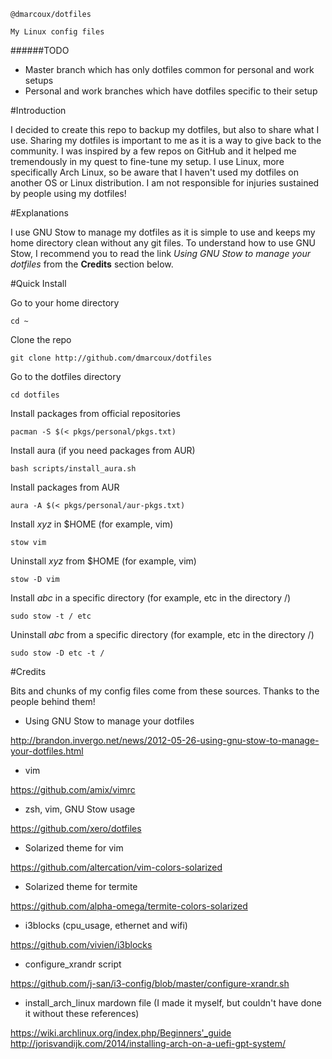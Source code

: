 ```
@dmarcoux/dotfiles

My Linux config files
```

######TODO
* Master branch which has only dotfiles common for personal and work setups
* Personal and work branches which have dotfiles specific to their setup



#Introduction

I decided to create this repo to backup my dotfiles, but also to share what I use. Sharing my dotfiles is important to me as it is a way to give back to the community. I was inspired by a few repos on GitHub and it helped me tremendously in my quest to fine-tune my setup. I use Linux, more specifically Arch Linux, so be aware that I haven't used my dotfiles on another OS or Linux distribution. I am not responsible for injuries sustained by people using my dotfiles!


#Explanations

I use GNU Stow to manage my dotfiles as it is simple to use and keeps my home directory clean without any git files. To understand how to use GNU Stow, I recommend you to read the link *Using GNU Stow to manage your dotfiles* from the **Credits** section below.


#Quick Install

Go to your home directory

```cd ~```

Clone the repo

```git clone http://github.com/dmarcoux/dotfiles```

Go to the dotfiles directory

```cd dotfiles```

Install packages from official repositories

```pacman -S $(< pkgs/personal/pkgs.txt)```

Install aura (if you need packages from AUR)

```bash scripts/install_aura.sh```

Install packages from AUR

```aura -A $(< pkgs/personal/aur-pkgs.txt)```

Install *xyz* in $HOME (for example, vim)

```stow vim```

Uninstall *xyz* from $HOME (for example, vim)

```stow -D vim```

Install *abc* in a specific directory (for example, etc in the directory /)

```sudo stow -t / etc```

Uninstall *abc* from a specific directory (for example, etc in the directory /)

```sudo stow -D etc -t /```


#Credits

Bits and chunks of my config files come from these sources. Thanks to the people behind them!

- Using GNU Stow to manage your dotfiles

http://brandon.invergo.net/news/2012-05-26-using-gnu-stow-to-manage-your-dotfiles.html

- vim

https://github.com/amix/vimrc

- zsh, vim, GNU Stow usage

https://github.com/xero/dotfiles

- Solarized theme for vim

https://github.com/altercation/vim-colors-solarized

- Solarized theme for termite

https://github.com/alpha-omega/termite-colors-solarized

- i3blocks (cpu_usage, ethernet and wifi)

https://github.com/vivien/i3blocks

- configure_xrandr script

https://github.com/j-san/i3-config/blob/master/configure-xrandr.sh

- install_arch_linux mardown file (I made it myself, but couldn't have done it without these references)

https://wiki.archlinux.org/index.php/Beginners'_guide
http://jorisvandijk.com/2014/installing-arch-on-a-uefi-gpt-system/
